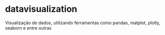 # datavisualization
Visualização de dados, utilizando ferramentas como pandas, matplot, plotly, seaborn e entre outras

